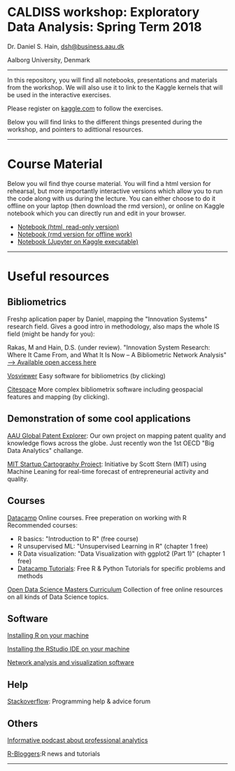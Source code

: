 # CALDISS workshop: Exploratory Data Analysis: Spring Term 2018

Dr. Daniel S. Hain, dsh@business.aau.dk

Aalborg University, Denmark

---

In this repository, you will find all notebooks, presentations and materials from the workshop. We will also use it to link to the Kaggle kernels that will be used in the interactive exercises.

Please register on [kaggle.com](https://www.kaggle.com) to follow the exercises.

Below you will find links to the different things presented during the workshop, and pointers to adittional resources.

---

# Course Material

Below you wil find thye course material. You will find a html version for rehearsal, but more importantly interactive versions which allow you to run the code along with us during the lecture. You can either choose to do it offline on your laptop (then download the rmd version), or online on Kaggle notebook which you can directly run and edit in your browser.

* [Notebook (html, read-only version)](https://raw.githack.com/daniel-hain/CALDISS_WS_exploratory_analysis/master/notebooks/1_data_munging.html)
* [Notebook (rmd version for offline work)](https://raw.githubusercontent.com/daniel-hain/CALDISS_WS_exploratory_analysis/master/notebooks/1_data_munging.Rmd)
* [Notebook (Jupyter on Kaggle executable)](https://www.kaggle.com/danielhain/caldiss-spring-2019-data-munging)

---

# Useful resources
## Bibliometrics

Freshp aplication paper by Daniel, mapping the "Innovation Systems" research field. Gives a good intro in methodology, also maps the whole IS field (might be handy for you):

Rakas, M and Hain, D.S. (under review). "Innovation System Research: Where It Came From, and What It Is Now – A Bibliometric Network Analysis" [--> Available open access here](https://rawgit.com/RJuro/Africalics-PhD-Academy-2018/master/slides/The_Development_of_Innovation_System_Research_RR1.pdf)

[Vosviewer](http://www.vosviewer.com/)
Easy software for bibliometrics (by clicking)

[Citespace](http://cluster.cis.drexel.edu/~cchen/citespace/)
More complex bibliometrix software including geospacial features and mapping (by clicking).


## Demonstration of some cool applications

[AAU Global Patent Explorer](http://gpxp.org/): Our own project on mapping patent quality and knowledge flows across the globe. Just recently won the 1st OECD "Big Data Analytics" challange.

[MIT Startup Cartography Project](https://www.startupmaps.us/home): Initiative by Scott Stern (MIT) using Machine Leaning for real-time forecast of entrepreneurial activity and quality.


## Courses

[Datacamp](https://datacamp.com)
Online courses. Free preperation on working with R
Recommended courses:
- R basics: "Introduction to R" (free course)
- R unsupervised ML: "Unsupervised Learning in R" (chapter 1 free)
- R Data visualization: "Data Visualization with ggplot2 (Part 1)" (chapter 1 free)
- [Datacamp Tutorials](https://www.datacamp.com/community/tutorials): Free R & Python Tutorials for specific problems and methods


[Open Data Science Masters Curriculum](http://datasciencemasters.org/)
Collection of free online resources on all kinds of Data Science topics.

## Software

[Installing R on your machine](https://www.datacamp.com/community/tutorials/installing-R-windows-mac-ubuntu/)

[Installing the RStudio IDE on your machine](https://www.rstudio.com/products/rstudio/download/#download)

[Network analysis and visualization software](https://gephi.org/)


## Help

[Stackoverflow](https://stackoverflow.com): Programming help & advice forum

## Others

[Informative podcast about professional analytics](https://www.datacamp.com/community/podcast)

[R-Bloggers](https://www.r-bloggers.com/):R news and tutorials

---

